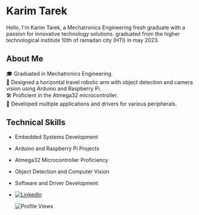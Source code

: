 # Karim Tarek

Hello, I'm Karim Tarek, a Mechatronics Engineering fresh graduate with a passion for innovative technology solutions.
graduated from the higher technological institute 10th of ramadan city (HTI) in may 2023.

## About Me

🎓 Graduated in Mechatronics Engineering.\
🤖 Designed a horizontal travel robotic arm with object detection and camera vision using Arduino and Raspberry Pi.\
🛠️ Proficient in the Atmega32 microcontroller.\
💼 Developed multiple applications and drivers for various peripherals.

## Technical Skills

- Embedded Systems Development
- Arduino and Raspberry Pi Projects
- Atmega32 Microcontroller Proficiency
- Object Detection and Computer Vision
- Software and Driver Development
- [![LinkedIn](https://img.shields.io/static/v1?label=LinkedIn&message=Connect&color=blue&logo=linkedin&logoColor=white&link=https://www.linkedin.com/in/yourprofile/)](https://www.linkedin.com/in/114913268/)





  ![Profile Views](https://komarev.com/ghpvc/?username=karim029)
